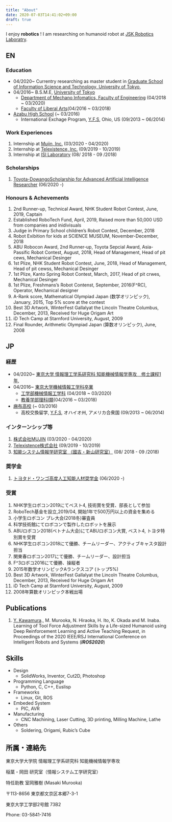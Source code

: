 ```yaml
---
title: "About"
date: 2020-07-03T14:41:02+09:00
draft: true
---
```


I enjoy **robotics** ! I am researching on humanoid robot at [JSK Robotics Laboratry](http://www.jsk.t.u-tokyo.ac.jp/).

## EN
### Education
- 04/2020~ Currentry researching as master student in [Graduate School of Information Science and Technology, University of Tokyo](https://www.i.u-tokyo.ac.jp/index_e.shtml),
- 04/2016~ B.S.M.E, [University of Tokyo](https://www.u-tokyo.ac.jp/en/index.html)
  - [Department of Mechano Infomatics, Faculty of Engineering](http://www.kikaib.t.u-tokyo.ac.jp/) (04/2018 ~ 03/2020)
  - [Faculty of Liberal Arts](https://www.c.u-tokyo.ac.jp/)(04/2016 ~ 03/2018)
- [Azabu High School](https://www.azabu-jh.ed.jp/about/en.html) (~ 03/2016)
  - International Exchage Program, [Y.F.S](https://yfu.org/), Ohio, US (09/2013 ~ 06/2014)

  
### Work Experiences
1. Internship at [Mujin, Inc.](https://www.mujin.co.jp/en/) (03/2020 - 04/2020)
1. Internship at [Telexistence, Inc.](https://tx-inc.com/en/home/) (09/2019 - 10/2019)
1. Internship at [ISI Laboratory](http://www.isi.imi.i.u-tokyo.ac.jp/) (08/ 2018 - 09 /2018)


### Scholarships
1. [Toyota-DowangoScholarship for Advanced Artificial Intelligence Researcher](https://www.u-tokyo.ac.jp/ja/students/welfare/h02_19.html) (06/2020 -)

### Honours & Achevements
1. 2nd Runner-up, Technical Award, NHK Student Robot Contest, June, 2019, Captain
1. Established RoboTech Fund, April, 2019, Raised more than 50,000 USD from companies and inidivisuals
1. Judge in Primary School children’s Robot Contest, December, 2018
1. Robot Exibition for kids at SCIENCE MUSEUM, November-December, 2018
1. ABU Robocon Award, 2nd Runner-up, Toyota Sepcial Award, Asia-Passific Robot Contest, August, 2018, Head of Management, Head of pit cews, Mechanical Desinger
1. 1st Plize, NHK Student Robot Contest, June, 2018, Head of Management, Head of pit cewss, Mechanical Desinger
1. 1st Plize, Kanto Spring Robot Contest, March, 2017, Head of pit crwes, Mechanical Desinger
1. 1st Plize, Freshmans’s Robot Contenst, September, 2016(F^RC), Operator, Mechanical designer
1. A-Rank score, Mathematical Olympiad Japan (数学オリンピック), January, 2015, Top 5% score at the contest
1. Best 3D Artwork, WinterFest Gallalyat the Lincoln Theatre Columbus, December, 2013, Received for Huge Origam Art
1. iD Tech Camp at Starnford University, August, 2009
1. Final Rounder, Arithmetic Olympiad Japan (算数オリンピック), June, 2008

## JP
### 経歴
- 04/2020~  [東京大学 情報理工学系研究科 知能機械情報学専攻　修士課程1年](https://www.i.u-tokyo.ac.jp/index_e.shtml),
- 04/2016~ [東京大学機械情報工学科卒業](https://www.u-tokyo.ac.jp/en/index.html)
  - [工学部機械情報工学科](http://www.kikaib.t.u-tokyo.ac.jp/) (04/2018 ~ 03/2020)
  - [教養学部理科Ⅰ類](https://www.c.u-tokyo.ac.jp/)(04/2016 ~ 03/2018)
- [麻布高校](https://www.azabu-jh.ed.jp/about/en.html) (~ 03/2016)
  - 高校交換留学, [Y.F.S](https://yfu.org/), オハイオ州, アメリカ合衆国 (09/2013 ~ 06/2014)

  
### インターンシップ等
1. [株式会社MUJIN](https://www.mujin.co.jp/en/) (03/2020 - 04/2020)
1. [Telexistence株式会社](https://tx-inc.com/en/home/) (09/2019 - 10/2019)
1. [知能システム情報学研究室 （國吉・新山研究室）](http://www.isi.imi.i.u-tokyo.ac.jp/) (08/ 2018 - 09 /2018)


### 奨学金
1. [トヨタド・ワンゴ高度人工知能人材奨学金](https://www.u-tokyo.ac.jp/ja/students/welfare/h02_19.html) (06/2020 -)

### 受賞
1. NHK学生ロボコン2019にてベスト4, 技術賞を受賞、部長として参加
1. RoboTech基金を設立,2019/04, 開始1年で500万円以上の資金を集める
1. 小学生ロボコン プレ大会(2018冬)審査員
1. 科学技術館にてロボコンで製作したロボットを展示
1. ABUロボコン2018(ベトナム大会)にてABUロボコン大賞, ベスト4, トヨタ特別賞を受賞
1. NHK学生ロボコン2018にて優勝、チームリーダー、アクティブキャスタ設計担当
1. 関東春ロボコン2017にて優勝、チームリーダー、設計担当
1. F^3ロボコ2016にて優勝、操縦者
1. 2015年数学オリンピックAランクスコア (トップ5%)
1. Best 3D Artwork, WinterFest Gallalyat the Lincoln Theatre Columbus, December, 2013, Received for Huge Origam Art
1. iD Tech Camp at Starnford University, August, 2009
1. 2008年算数オリンピック本戦出場


##  Publications
1. <u>Y. Kawamura</u>., M. Murooka, N. Hiraoka, H. Ito, K. Okada and M. Inaba.  Learning of Tool Force Adjustment Skills by a Life-sized Humanoid using Deep Reinforcement Learning and Active Teaching Request, in Proceedings of the 2020 IEEE/RSJ International Conference on Intelligent Robots and Systems (***IROS2020***)

## Skills
- Design
  - SolidWorks, Inventor, Cut2D, Photoshop
- Programming Language
  - Python, C, C++, Euslisp
- Frameworks
  - Linux, Git, ROS
- Embeded System
  - PIC, AVR
- Manufacturing
  - CNC Machining, Laser Cutting, 3D printing, Milling Machine, Lathe
- Others
  - Soldering, Origami, Rubic’s Cube

## 所属・連絡先
東京大学大学院 情報理工学系研究科 知能機械情報学専攻

稲葉・岡田 研究室（情報システム工学研究室）

特任助教   室岡雅樹 (Masaki Murooka)


〒113-8656 東京都文京区本郷7-3-1

東京大学工学部2号館 73B2

Phone: 03-5841-7416

